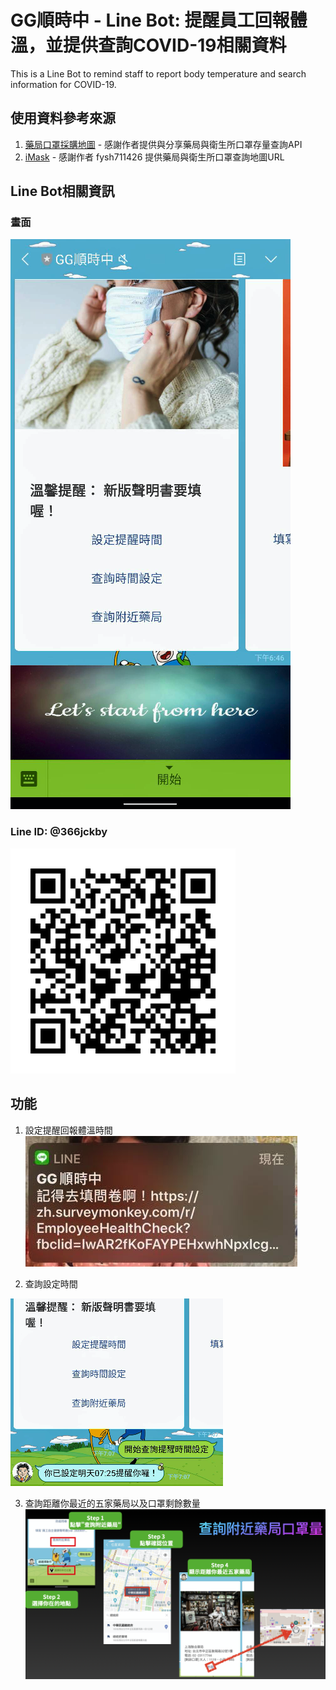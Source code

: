 # GG順時中 - Line Bot: 提醒員工回報體溫，並提供查詢COVID-19相關資料
 This is a Line Bot to remind staff to report body temperature and search information for COVID-19.

## 使用資料參考來源
 1. [藥局口罩採購地圖](https://github.com/kiang/pharmacies) - 感謝作者提供與分享藥局與衛生所口罩存量查詢API
 2. [iMask](https://github.com/fysh711426/iMask) - 感謝作者 fysh711426 提供藥局與衛生所口罩查詢地圖URL

## Line Bot相關資訊
### 畫面
![Main](https://github.com/weizhe0422/GGQuestionnaireReminder/blob/master/Screenshots/Main.jpg)

### Line ID: @366jckby
![LineID](https://github.com/weizhe0422/GGQuestionnaireReminder/blob/master/Screenshots/366jckby.png)

## 功能
 1. 設定提醒回報體溫時間
 ![Remind](https://github.com/weizhe0422/GGQuestionnaireReminder/blob/master/Screenshots/Remind.png)

 2. 查詢設定時間
 
 ![LookupSetting](https://github.com/weizhe0422/GGQuestionnaireReminder/blob/master/Screenshots/LookupSetting.jpg) 

3. 查詢距離你最近的五家藥局以及口罩剩餘數量
 ![LookupMaskInfo](https://github.com/weizhe0422/GGQuestionnaireReminder/blob/master/Screenshots/LookupMaskInfo.png)
 
